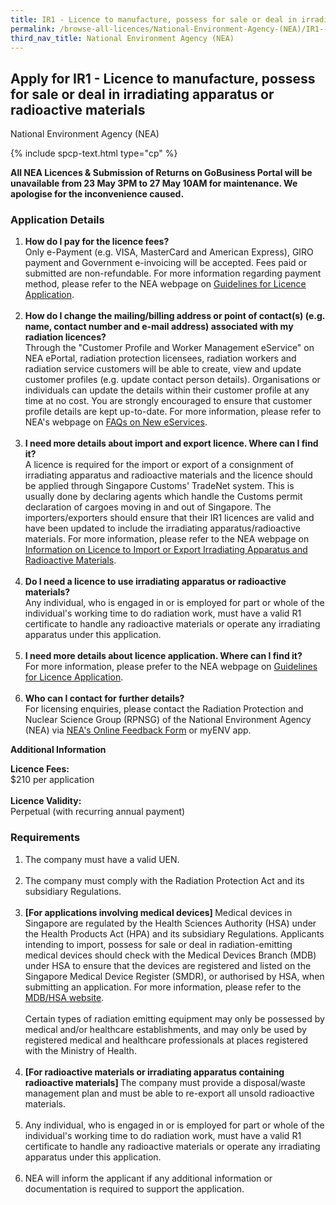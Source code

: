 ```yaml
---
title: IR1 - Licence to manufacture, possess for sale or deal in irradiating apparatus or radioactive materials
permalink: /browse-all-licences/National-Environment-Agency-(NEA)/IR1---Licence-to-manufacture--possess-for-sale-or-deal-in-irradiating-apparatus-or-radioactive-materials
third_nav_title: National Environment Agency (NEA)
---
```


## Apply for IR1 - Licence to manufacture, possess for sale or deal in irradiating apparatus or radioactive materials

National Environment Agency (NEA)

{% include spcp-text.html type="cp" %}

<p><b>All NEA Licences & Submission of Returns on GoBusiness Portal will be unavailable from 23 May 3PM to 27 May 10AM for maintenance. We apologise for the inconvenience caused.</b></p>

<H3>Application Details</H3>

<ol>
<li><strong>How do I pay for the licence fees?</strong><br />Only e-Payment (e.g. VISA, MasterCard and American Express), GIRO payment and Government e-invoicing will be accepted. Fees paid or submitted are non-refundable. For more information regarding payment method, please refer to the NEA webpage on <a href="https://www.nea.gov.sg/our-services/radiation-safety/guidelines-for-licence-application-and-annual-payment" target="_blank" rel="noopener">Guidelines for Licence Application</a>.<br /><br /></li>
<li><strong>How do I change the mailing/billing address or point of contact(s) (e.g. name, contact number and e-mail address) associated with my radiation licences? </strong><br />Through the "Customer Profile and Worker Management eService" on NEA ePortal, radiation protection licensees, radiation workers and radiation service customers will be able to create, view and update customer profiles (e.g. update contact person details). Organisations or individuals can update the details within their customer profile at any time at no cost. You are strongly encouraged to ensure that customer profile details are kept up-to-date. For more information, please refer to NEA's webpage on <a href="https://www.nea.gov.sg/our-services/radiation-safety/changes-in-2023/faqs-on-new-eservices" target="_blank" rel="noopener">FAQs on New eServices</a>.<br /><br /></li>
<li><strong>I need more details about import and export licence. Where can I find it? </strong><br />A licence is required for the import or export of a consignment of irradiating apparatus and radioactive materials and the licence should be applied through Singapore Customs' TradeNet system. This is usually done by declaring agents which handle the Customs permit declaration of cargoes moving in and out of Singapore. The importers/exporters should ensure that their IR1 licences are valid and have been updated to include the irradiating apparatus/radioactive materials. For more information, please refer to the NEA webpage on <a href="https://www.nea.gov.sg/our-services/radiation-safety/information-on-licence-to-import-or-export-irradiating-apparatus-and-radioactive-materials" target="_blank" rel="noopener">Information on Licence to Import or Export Irradiating Apparatus and Radioactive Materials</a>.<br /><br /></li>
<li><strong>Do I need a licence to use irradiating apparatus or radioactive materials? </strong><br />Any individual, who is engaged in or is employed for part or whole of the individual's working time to do radiation work, must have a valid R1 certificate to handle any radioactive materials or operate any irradiating apparatus under this application.<br /><br /></li>
<li><strong>I need more details about licence application. Where can I find it?</strong><br />For more information, please prefer to the NEA webpage on <a href="https://www.nea.gov.sg/our-services/radiation-safety/guidelines-for-licence-application-and-annual-payment" target="_blank" rel="noopener">Guidelines for Licence Application</a>.<br /><br /></li>
<li><strong>Who can I contact for further details? </strong><br />For licensing enquiries, please contact the Radiation Protection and Nuclear Science Group (RPNSG) of the National Environment Agency (NEA) via <a href="https://www.nea.gov.sg/corporate-functions/feedback" target="_blank" rel="noopener">NEA's Online Feedback Form</a> or myENV app.</li>
</ol>

<strong>Additional Information</strong>

<p><strong>Licence Fees:</strong><br />$210 per application<br /><br /><strong>Licence Validity:</strong><br />Perpetual (with recurring annual payment)</p>

<H3>Requirements</H3>

<ol>
<li>The company must have a valid UEN.<br /><br /></li>
<li>The company must comply with the Radiation Protection Act and its subsidiary Regulations.<br /><br /></li>
<li><strong>[For applications involving medical devices] </strong>Medical devices in Singapore are regulated by the Health Sciences Authority (HSA) under the Health Products Act (HPA) and its subsidiary Regulations. Applicants intending to import, possess for sale or deal in radiation-emitting medical devices should check with the Medical Devices Branch (MDB) under HSA to ensure that the devices are registered and listed on the Singapore Medical Device Register (SMDR), or authorised by HSA, when submitting an application. For more information, please refer to the <a href="http://www.hsa.gov.sg/medical-devices" target="_blank" rel="noopener">MDB/HSA website</a>.<br /><br />Certain types of radiation emitting equipment may only be possessed by medical and/or healthcare establishments, and may only be used by registered medical and healthcare professionals at places registered with the Ministry of Health.<br /><br /></li>
<li><strong>[For radioactive materials or irradiating apparatus containing radioactive materials] </strong>The company must provide a disposal/waste management plan and must be able to re-export all unsold radioactive materials.<br /><br /></li>
<li>Any individual, who is engaged in or is employed for part or whole of the individual's working time to do radiation work, must have a valid R1 certificate to handle any radioactive materials or operate any irradiating apparatus under this application.<br /><br /></li>
<li>NEA will inform the applicant if any additional information or documentation is required to support the application.</li>
</ol>

